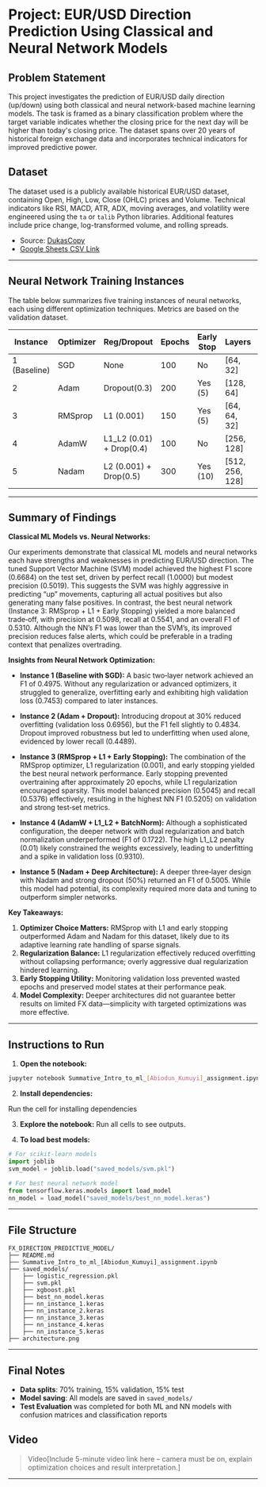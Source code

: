 # Project: EUR/USD Direction Prediction Using Classical and Neural Network Models

## Problem Statement

This project investigates the prediction of EUR/USD daily direction (up/down) using both classical and neural network-based machine learning models. The task is framed as a binary classification problem where the target variable indicates whether the closing price for the next day will be higher than today's closing price. The dataset spans over 20 years of historical foreign exchange data and incorporates technical indicators for improved predictive power.

## Dataset

The dataset used is a publicly available historical EUR/USD dataset, containing Open, High, Low, Close (OHLC) prices and Volume. Technical indicators like RSI, MACD, ATR, ADX, moving averages, and volatility were engineered using the `ta` or `talib` Python libraries. Additional features include price change, log-transformed volume, and rolling spreads.

- Source: [DukasCopy](https://www.dukascopy.com/swiss/english/marketwatch/historical/)
- [Google Sheets CSV Link](https://docs.google.com/spreadsheets/d/1vy592idgw6ifdccWXf1nV6Wf1VGkqcvCoj4OnbU4loI/export?format=csv)

---

## Neural Network Training Instances

The table below summarizes five training instances of neural networks, each using different optimization techniques. Metrics are based on the validation dataset.

| Instance     | Optimizer | Reg/Dropout               | Epochs | Early Stop | Layers           | LR     | Accuracy | Loss   | F1-score | Precision | Recall |
| ------------ | --------- | ------------------------- | ------ | ---------- | ---------------- | ------ | -------- | ------ | -------- | --------- | ------ |
| 1 (Baseline) | SGD       | None                      | 100    | No         | \[64, 32]        | 0.01   | 0.5107   | 0.7453 | 0.4975   | 0.5144    | 0.4817 |
| 2            | Adam      | Dropout(0.3)              | 200    | Yes (5)    | \[128, 64]       | 0.001  | 0.5174   | 0.6956 | 0.4834   | 0.5236    | 0.4489 |
| 3            | RMSprop   | L1 (0.001)                | 150    | Yes (5)    | \[64, 64, 32]    | 0.0005 | 0.5019   | 0.6968 | 0.5205   | 0.5045    | 0.5376 |
| 4            | AdamW     | L1\_L2 (0.01) + Drop(0.4) | 100    | No         | \[256, 128]      | 0.005  | 0.4971   | 0.9310 | 0.1722   | 0.5000    | 0.1040 |
| 5            | Nadam     | L2 (0.001) + Drop(0.5)    | 300    | Yes (10)   | \[512, 256, 128] | 0.0001 | 0.5068   | 0.7347 | 0.5005   | 0.5100    | 0.4913 |

---

## Summary of Findings

**Classical ML Models vs. Neural Networks:**

Our experiments demonstrate that classical ML models and neural networks each have strengths and weaknesses in predicting EUR/USD direction. The tuned Support Vector Machine (SVM) model achieved the highest F1 score (0.6684) on the test set, driven by perfect recall (1.0000) but modest precision (0.5019). This suggests the SVM was highly aggressive in predicting “up” movements, capturing all actual positives but also generating many false positives. In contrast, the best neural network (Instance 3: RMSprop + L1 + Early Stopping) yielded a more balanced trade‑off, with precision at 0.5098, recall at 0.5541, and an overall F1 of 0.5310. Although the NN’s F1 was lower than the SVM’s, its improved precision reduces false alerts, which could be preferable in a trading context that penalizes overtrading.

**Insights from Neural Network Optimization:**

* **Instance 1 (Baseline with SGD):** A basic two‑layer network achieved an F1 of 0.4975. Without any regularization or advanced optimizers, it struggled to generalize, overfitting early and exhibiting high validation loss (0.7453) compared to later instances.

* **Instance 2 (Adam + Dropout):** Introducing dropout at 30% reduced overfitting (validation loss 0.6956), but the F1 fell slightly to 0.4834. Dropout improved robustness but led to underfitting when used alone, evidenced by lower recall (0.4489).

* **Instance 3 (RMSprop + L1 + Early Stopping):** The combination of the RMSprop optimizer, L1 regularization (0.001), and early stopping yielded the best neural network performance. Early stopping prevented overtraining after approximately 20 epochs, while L1 regularization encouraged sparsity. This model balanced precision (0.5045) and recall (0.5376) effectively, resulting in the highest NN F1 (0.5205) on validation and strong test‑set metrics.

* **Instance 4 (AdamW + L1\_L2 + BatchNorm):** Although a sophisticated configuration, the deeper network with dual regularization and batch normalization underperformed (F1 of 0.1722). The high L1\_L2 penalty (0.01) likely constrained the weights excessively, leading to underfitting and a spike in validation loss (0.9310).

* **Instance 5 (Nadam + Deep Architecture):** A deeper three‐layer design with Nadam and strong dropout (50%) returned an F1 of 0.5005. While this model had potential, its complexity required more data and tuning to outperform simpler networks.

**Key Takeaways:**

1. **Optimizer Choice Matters:** RMSprop with L1 and early stopping outperformed Adam and Nadam for this dataset, likely due to its adaptive learning rate handling of sparse signals.
2. **Regularization Balance:** L1 regularization effectively reduced overfitting without collapsing performance; overly aggressive dual regularization hindered learning.
3. **Early Stopping Utility:** Monitoring validation loss prevented wasted epochs and preserved model states at their performance peak.
4. **Model Complexity:** Deeper architectures did not guarantee better results on limited FX data—simplicity with targeted optimizations was more effective.

---

## Instructions to Run

1. **Open the notebook:**

```bash
jupyter notebook Summative_Intro_to_ml_[Abiodun_Kumuyi]_assignment.ipynb
```
2. **Install dependencies:**

Run the cell for installing dependencies

3. **Explore the notebook:**
Run all cells to see outputs.

5. **To load best models:**

```python
# For scikit-learn models
import joblib
svm_model = joblib.load("saved_models/svm.pkl")

# For best neural network model
from tensorflow.keras.models import load_model
nn_model = load_model("saved_models/best_nn_model.keras")
```

---

## File Structure

```
FX_DIRECTION_PREDICTIVE_MODEL/
├── README.md
├── Summative_Intro_to_ml_[Abiodun_Kumuyi]_assignment.ipynb
├── saved_models/
│   ├── logistic_regression.pkl
│   ├── svm.pkl
│   ├── xgboost.pkl
│   ├── best_nn_model.keras
│   ├── nn_instance_1.keras
│   ├── nn_instance_2.keras
│   ├── nn_instance_3.keras
│   ├── nn_instance_4.keras
│   ├── nn_instance_5.keras
├── architecture.png
```

---

## Final Notes

* **Data splits**: 70% training, 15% validation, 15% test
* **Model saving**: All models are saved in `saved_models/`
* **Test Evaluation** was completed for both ML and NN models with confusion matrices and classification reports

## Video

> Video[Include 5-minute video link here – camera must be on, explain optimization choices and result interpretation.]

---
